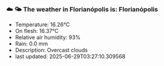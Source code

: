 ### ☁️ 🌤️  The weather in Florianópolis is: Florianópolis

- Temperature: 16.26°C
- On flesh: 16.37°C
- Relative air humidity: 93%
- Rain: 0.0 mm
- Description: Overcast clouds
- last updated: 2025-06-29T03:27:10.309568
